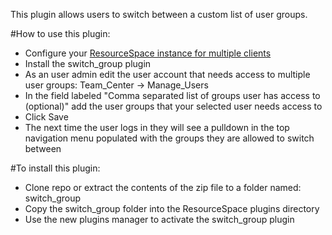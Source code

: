This plugin allows users to switch between a custom list of user groups.

#How to use this plugin:
* Configure your [ResourceSpace instance for multiple clients](http://wiki.resourcespace.org/index.php/Configuring_for_Multiple_Client_use)
* Install the switch_group plugin
* As an user admin edit the user account that needs access to multiple user groups: Team_Center -> Manage_Users
* In the field labeled "Comma separated list of groups user has access to (optional)" add the user groups that your selected user needs access to
* Click Save
* The next time the user logs in they will see a pulldown in the top navigation menu populated with the groups they are allowed to switch between

#To install this plugin:
* Clone repo or extract the contents of the zip file to a folder named: switch_group 
* Copy the switch_group folder into the ResourceSpace plugins directory
* Use the new plugins manager to activate the switch_group plugin
